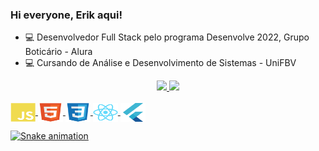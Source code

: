### Hi everyone, Erik aqui!

- 💻 Desenvolvedor Full Stack pelo programa Desenvolve 2022, Grupo Boticário - Alura
- 💻 Cursando de Análise e Desenvolvimento de Sistemas - UniFBV

<div align="center">
  <a href="https://github.com/erikroque">
  <img height="180em" src="https://github-readme-stats.vercel.app/api?username=erikroque&show_icons=true&theme=dark&include_all_commits=true&count_private=true"/>
  <img height="180em" src="https://github-readme-stats.vercel.app/api/top-langs/?username=erikroque&layout=compact&langs_count=7&theme=dark"/>
</div>

  <div style="display: inline_block"><br>
  <img align="center" alt="Rafa-Js" height="30" width="40" src="https://raw.githubusercontent.com/devicons/devicon/master/icons/javascript/javascript-plain.svg">
  <img align="center" alt="Rafa-HTML" height="30" width="40" src="https://raw.githubusercontent.com/devicons/devicon/master/icons/html5/html5-original.svg">
  <img align="center" alt="Rafa-CSS" height="30" width="40" src="https://raw.githubusercontent.com/devicons/devicon/master/icons/css3/css3-original.svg">
  <img align="center" alt="Rafa-React" height="30" width="40" src="https://raw.githubusercontent.com/devicons/devicon/master/icons/react/react-original.svg">
  <img align="center" alt="Flutter" height="30" width="40" src="https://raw.githubusercontent.com/devicons/devicon/9f4f5cdb393299a81125eb5127929ea7bfe42889/icons/flutter/flutter-original.svg">
        
  ![Snake animation](https://github.com/erikroque/erikroque/blob/output/github-contribution-grid-snake.svg)
    
</div>
  
  
